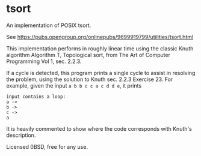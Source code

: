 # tsort

An implementation of POSIX tsort.

See https://pubs.opengroup.org/onlinepubs/9699919799/utilities/tsort.html

This implementation performs in roughly linear time using the classic Knuth algorithm Algorithm T, Topological sort, from The Art of Computer Programming Vol 1, sec. 2.2.3.

If a cycle is detected, this program prints a single cycle to assist in resolving the problem, using the solution to Knuth sec. 2.2.3 Exercise 23.
For example, given the input `a b b c c a c d d e`, it prints
```
input contains a loop:
a ->
b ->
c ->
a
```

It is heavily commented to show where the code corresponds with Knuth's description.

Licensed 0BSD, free for any use.
